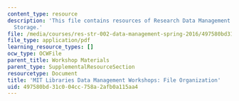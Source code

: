 ```yaml
---
content_type: resource
description: 'This file contains resources of Research Data Management: Sharing and
  Storage.'
file: /media/courses/res-str-002-data-management-spring-2016/497580bd31c004cc758a2afb0a115aa4_MITRES_STR_002S16_File.pdf
file_type: application/pdf
learning_resource_types: []
ocw_type: OCWFile
parent_title: Workshop Materials
parent_type: SupplementalResourceSection
resourcetype: Document
title: 'MIT Libraries Data Management Workshops: File Organization'
uid: 497580bd-31c0-04cc-758a-2afb0a115aa4
---
```

